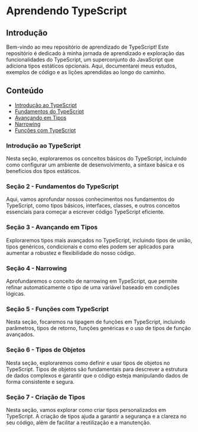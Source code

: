 # Aprendendo TypeScript

## Introdução

Bem-vindo ao meu repositório de aprendizado de TypeScript! Este repositório é dedicado à minha jornada de aprendizado e exploração das funcionalidades do TypeScript, um superconjunto do JavaScript que adiciona tipos estáticos opcionais. Aqui, documentarei meus estudos, exemplos de código e as lições aprendidas ao longo do caminho.

## Conteúdo

- [Introdução ao TypeScript](#introdução-ao-typescript)
- [Fundamentos do TypeScript](#seção-2-fundamentos-do-typescript)
- [Avançando em Tipos](#seção-3-avançando-em-tipos)
- [Narrowing](#seção-4-narrowing)
- [Funções com TypeScript](#seção-5-funções-com-typescript)

### Introdução ao TypeScript

Nesta seção, exploraremos os conceitos básicos do TypeScript, incluindo como configurar um ambiente de desenvolvimento, a sintaxe básica e os benefícios dos tipos estáticos.

### Seção 2 - Fundamentos do TypeScript

Aqui, vamos aprofundar nossos conhecimentos nos fundamentos do TypeScript, como tipos básicos, interfaces, classes, e outros conceitos essenciais para começar a escrever código TypeScript eficiente.

### Seção 3 - Avançando em Tipos

Exploraremos tipos mais avançados no TypeScript, incluindo tipos de união, tipos genéricos, condicionais e como eles podem ser aplicados para aumentar a robustez e flexibilidade do nosso código.

### Seção 4 - Narrowing

Aprofundaremos o conceito de narrowing em TypeScript, que permite refinar automaticamente o tipo de uma variável baseado em condições lógicas.

### Seção 5 - Funções com TypeScript

Nesta seção, focaremos na tipagem de funções em TypeScript, incluindo parâmetros, tipos de retorno, funções genéricas e o uso de tipos de função avançados.

### Seção 6 - Tipos de Objetos

Nesta seção, exploraremos como definir e usar tipos de objetos no TypeScript. Tipos de objetos são fundamentais para descrever a estrutura de dados complexos e garantir que o código esteja manipulando dados de forma consistente e segura.

### Seção 7 - Criação de Tipos

Nesta seção, vamos explorar como criar tipos personalizados em TypeScript. A criação de tipos ajuda a garantir a segurança e a clareza no seu código, além de facilitar a reutilização e a manutenção.

